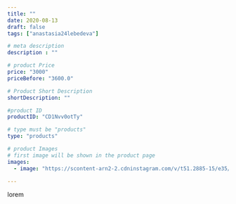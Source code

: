 ```yaml
---
title: ""
date: 2020-08-13
draft: false
tags: ["anastasia24lebedeva"]

# meta description
description : ""

# product Price
price: "3000"
priceBefore: "3600.0"

# Product Short Description
shortDescription: ""

#product ID
productID: "CD1Nvv0otTy"

# type must be "products"
type: "products"

# product Images
# first image will be shown in the product page
images:
  - image: "https://scontent-arn2-2.cdninstagram.com/v/t51.2885-15/e35/117405193_137648008008188_1935987064411966310_n.jpg?se=8&tp=1&_nc_ht=scontent-arn2-2.cdninstagram.com&_nc_cat=108&_nc_ohc=11z_UI2bm8sAX-SO7wW&ccb=7-4&oh=7cbe4e568426445d1860d93038dfedc2&oe=60843344&ig_cache_key=MjM3NDg2NDgzNDI3NjgwNzkyMg%3D%3D.2-ccb7-4"

---
```

lorem
